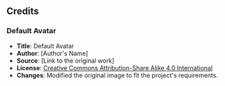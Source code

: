 ## Credits

### Default Avatar

- **Title**: Default Avatar
- **Author**: [Author's Name]
- **Source**: [Link to the original work]
- **License**: [Creative Commons Attribution-Share Alike 4.0 International](https://creativecommons.org/licenses/by-sa/4.0/)
- **Changes**: Modified the original image to fit the project's requirements.